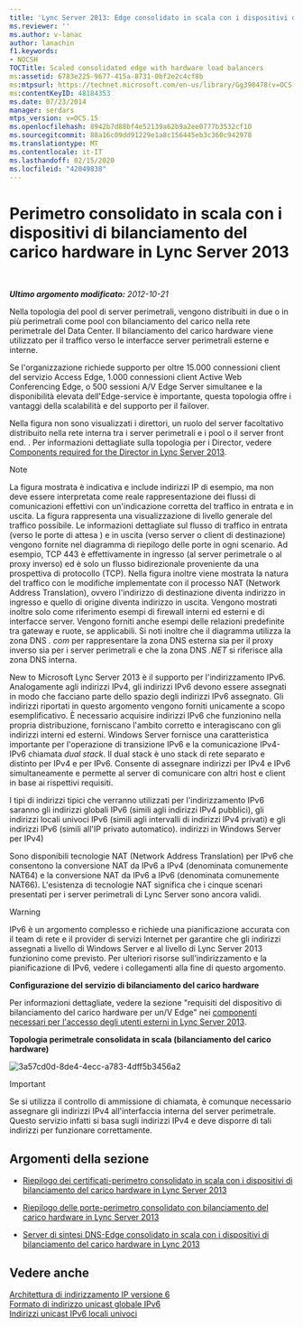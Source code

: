 ```yaml
---
title: 'Lync Server 2013: Edge consolidato in scala con i dispositivi di bilanciamento del carico hardware'
ms.reviewer: ''
ms.author: v-lanac
author: lanachin
f1.keywords:
- NOCSH
TOCTitle: Scaled consolidated edge with hardware load balancers
ms:assetid: 6783e225-9677-415a-8731-0bf2e2c4cf8b
ms:mtpsurl: https://technet.microsoft.com/en-us/library/Gg398478(v=OCS.15)
ms:contentKeyID: 48184353
ms.date: 07/23/2014
manager: serdars
mtps_version: v=OCS.15
ms.openlocfilehash: 8942b7d88bf4e52139a62b9a2ee0777b3532cf10
ms.sourcegitcommit: 88a16c09dd91229e1a8c156445eb3c360c942978
ms.translationtype: MT
ms.contentlocale: it-IT
ms.lasthandoff: 02/15/2020
ms.locfileid: "42049838"
---
```

<div data-xmlns="http://www.w3.org/1999/xhtml">

<div class="topic" data-xmlns="http://www.w3.org/1999/xhtml" data-msxsl="urn:schemas-microsoft-com:xslt" data-cs="http://msdn.microsoft.com/">

<div data-asp="http://msdn2.microsoft.com/asp">

# <a name="scaled-consolidated-edge-with-hardware-load-balancers-in-lync-server-2013"></a>Perimetro consolidato in scala con i dispositivi di bilanciamento del carico hardware in Lync Server 2013

</div>

<div id="mainSection">

<div id="mainBody">

<span> </span>

_**Ultimo argomento modificato:** 2012-10-21_

Nella topologia del pool di server perimetrali, vengono distribuiti in due o in più perimetrali come pool con bilanciamento del carico nella rete perimetrale del Data Center. Il bilanciamento del carico hardware viene utilizzato per il traffico verso le interfacce server perimetrali esterne e interne.

Se l'organizzazione richiede supporto per oltre 15.000 connessioni client del servizio Access Edge, 1.000 connessioni client Active Web Conferencing Edge, o 500 sessioni A/V Edge Server simultanee e la disponibilità elevata dell'Edge-service è importante, questa topologia offre i vantaggi della scalabilità e del supporto per il failover.

Nella figura non sono visualizzati i direttori, un ruolo del server facoltativo distribuito nella rete interna tra i server perimetrali e i pool o il server front end. . Per informazioni dettagliate sulla topologia per i Director, vedere [Components required for the Director in Lync Server 2013](lync-server-2013-components-required-for-the-director.md).

<div>


> [!NOTE]  
> La figura mostrata è indicativa e include indirizzi IP di esempio, ma non deve essere interpretata come reale rappresentazione dei flussi di comunicazioni effettivi con un'indicazione corretta del traffico in entrata e in uscita. La figura rappresenta una visualizzazione di livello generale del traffico possibile. Le informazioni dettagliate sul flusso di traffico in entrata (verso le porte di attesa ) e in uscita (verso server o client di destinazione) vengono fornite nel diagramma di riepilogo delle porte in ogni scenario. Ad esempio, TCP 443 è effettivamente in ingresso (al server perimetrale o al proxy inverso) ed è solo un flusso bidirezionale proveniente da una prospettiva di protocollo (TCP). Nella figura inoltre viene mostrata la natura del traffico con le modifiche implementate con il processo NAT (Network Address Translation), ovvero l'indirizzo di destinazione diventa indirizzo in ingresso e quello di origine diventa indirizzo in uscita. Vengono mostrati inoltre solo come riferimento esempi di firewall interni ed esterni e di interfacce server. Vengono forniti anche esempi delle relazioni predefinite tra gateway e ruote, se applicabili. Si noti inoltre che il diagramma utilizza la zona DNS <EM>. com</EM> per rappresentare la zona DNS esterna sia per il proxy inverso sia per i server perimetrali e che la zona DNS <EM>.NET</EM> si riferisce alla zona DNS interna.



</div>

New to Microsoft Lync Server 2013 è il supporto per l'indirizzamento IPv6. Analogamente agli indirizzi IPv4, gli indirizzi IPv6 devono essere assegnati in modo che facciano parte dello spazio degli indirizzi IPv6 assegnato. Gli indirizzi riportati in questo argomento vengono forniti unicamente a scopo esemplificativo. È necessario acquisire indirizzi IPv6 che funzionino nella propria distribuzione, forniscano l'ambito corretto e interagiscano con gli indirizzi interni ed esterni. Windows Server fornisce una caratteristica importante per l'operazione di transizione IPv6 e la comunicazione IPv4-IPv6 chiamata *dual stack*. Il dual stack è uno stack di rete separato e distinto per IPv4 e per IPv6. Consente di assegnare indirizzi per IPv4 e IPv6 simultaneamente e permette al server di comunicare con altri host e client in base ai rispettivi requisiti.

I tipi di indirizzi tipici che verranno utilizzati per l'indirizzamento IPv6 saranno gli indirizzi globali IPv6 (simili agli indirizzi IPv4 pubblici), gli indirizzi locali univoci IPv6 (simili agli intervalli di indirizzi IPv4 privati) e gli indirizzi IPv6 (simili all'IP privato automatico). indirizzi in Windows Server per IPv4)

Sono disponibili tecnologie NAT (Network Address Translation) per IPv6 che consentono la conversione NAT da IPv6 a IPv4 (denominata comunemente NAT64) e la conversione NAT da IPv6 a IPv6 (denominata comunemente NAT66). L'esistenza di tecnologie NAT significa che i cinque scenari presentati per i server perimetrali di Lync Server sono ancora validi.

<div>


> [!WARNING]  
> IPv6 è un argomento complesso e richiede una pianificazione accurata con il team di rete e il provider di servizi Internet per garantire che gli indirizzi assegnati a livello di Windows Server e al livello di Lync Server 2013 funzionino come previsto. Per ulteriori risorse sull'indirizzamento e la pianificazione di IPv6, vedere i collegamenti alla fine di questo argomento.



</div>

**Configurazione del servizio di bilanciamento del carico hardware**

Per informazioni dettagliate, vedere la sezione "requisiti del dispositivo di bilanciamento del carico hardware per un/V Edge" nei [componenti necessari per l'accesso degli utenti esterni in Lync Server 2013](lync-server-2013-components-required-for-external-user-access.md).

**Topologia perimetrale consolidata in scala (bilanciamento del carico hardware)**

![3a57cd0d-8de4-4ecc-a783-4dff5b3456a2](images/Gg398478.3a57cd0d-8de4-4ecc-a783-4dff5b3456a2(OCS.15).jpg "3a57cd0d-8de4-4ecc-a783-4dff5b3456a2")

<div>


> [!IMPORTANT]  
> Se si utilizza il controllo di ammissione di chiamata, è comunque necessario assegnare gli indirizzi IPv4 all'interfaccia interna del server perimetrale. Questo servizio infatti si basa sugli indirizzi IPv4 e deve disporre di tali indirizzi per funzionare correttamente.



</div>

<div>

## <a name="in-this-section"></a>Argomenti della sezione

  - [Riepilogo dei certificati-perimetro consolidato in scala con i dispositivi di bilanciamento del carico hardware in Lync Server 2013](lync-server-2013-certificate-summary-scaled-consolidated-edge-with-hardware-load-balancers.md)

  - [Riepilogo delle porte-perimetro consolidato con bilanciamento del carico hardware in Lync Server 2013](lync-server-2013-port-summary-scaled-consolidated-edge-with-hardware-load-balancers.md)

  - [Server di sintesi DNS-Edge consolidato in scala con i dispositivi di bilanciamento del carico hardware in Lync 2013](lync-server-2013-dns-summary-scaled-consolidated-edge-with-hardware-load-balancers.md)

</div>

<div>

## <a name="see-also"></a>Vedere anche


[Architettura di indirizzamento IP versione 6](http://tools.ietf.org/html/rfc4291)  
[Formato di indirizzo unicast globale IPv6](http://tools.ietf.org/html/rfc3587)  
[Indirizzi unicast IPv6 locali univoci](http://tools.ietf.org/html/rfc4193)  
  

</div>

</div>

<span> </span>

</div>

</div>

</div>

